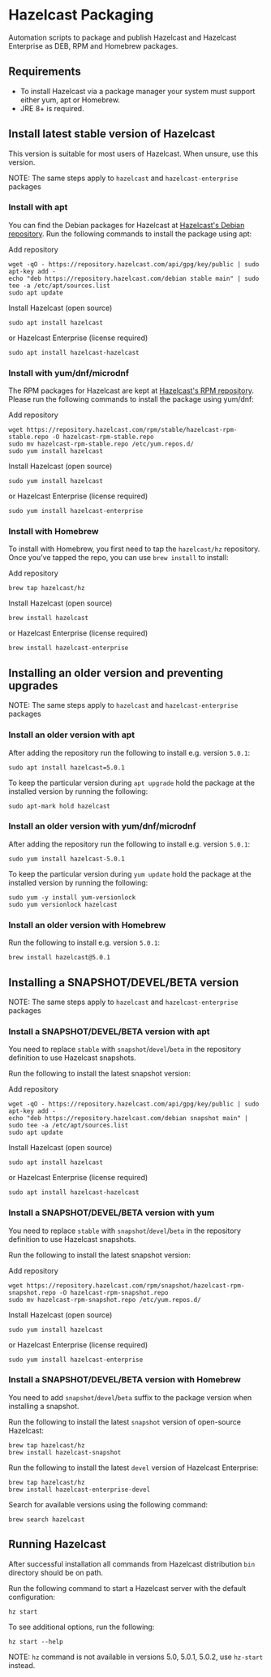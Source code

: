 # Hazelcast Packaging

Automation scripts to package and publish Hazelcast and Hazelcast Enterprise as DEB, RPM and Homebrew packages.

## Requirements

- To install Hazelcast via a package manager your system must support 
either yum, apt or Homebrew.  
- JRE 8+ is required.

## Install latest stable version of Hazelcast

This version is suitable for most users of Hazelcast. When unsure, use 
this version.

NOTE: The same steps apply to `hazelcast` and `hazelcast-enterprise` packages

### Install with apt

You can find the Debian packages for Hazelcast at
[Hazelcast's Debian repository](https://repository.hazelcast.com/debian).
Run the following commands to install the package using apt:

Add repository
```shell
wget -qO - https://repository.hazelcast.com/api/gpg/key/public | sudo apt-key add -
echo "deb https://repository.hazelcast.com/debian stable main" | sudo tee -a /etc/apt/sources.list
sudo apt update
```

Install Hazelcast (open source)
```shell
sudo apt install hazelcast
```

or Hazelcast Enterprise (license required)
```shell
sudo apt install hazelcast-hazelcast
```

### Install with yum/dnf/microdnf

The RPM packages for Hazelcast are kept at 
[Hazelcast's RPM repository](https://repository.hazelcast.com/rpm/).
Please run the following commands to install the package using yum/dnf:

Add repository
```shell
wget https://repository.hazelcast.com/rpm/stable/hazelcast-rpm-stable.repo -O hazelcast-rpm-stable.repo
sudo mv hazelcast-rpm-stable.repo /etc/yum.repos.d/
sudo yum install hazelcast
```

Install Hazelcast (open source)
```shell
sudo yum install hazelcast
```

or Hazelcast Enterprise (license required)
```shell
sudo yum install hazelcast-enterprise
```


### Install with Homebrew

To install with Homebrew, you first need to tap the `hazelcast/hz`
repository. Once you’ve tapped the repo, you can use `brew install` to
install:

Add repository
```shell
brew tap hazelcast/hz
```

Install Hazelcast (open source)
```shell
brew install hazelcast
```

or Hazelcast Enterprise (license required)
```shell
brew install hazelcast-enterprise
```

## Installing an older version and preventing upgrades

NOTE: The same steps apply to `hazelcast` and `hazelcast-enterprise` packages

### Install an older version with apt

After adding the repository run the following to install e.g.
version `5.0.1`:

```shell
sudo apt install hazelcast=5.0.1
```

To keep the particular version during `apt upgrade` hold the package at
the installed version by running the following:

```shell
sudo apt-mark hold hazelcast
```

### Install an older version with yum/dnf/microdnf

After adding the repository run the following to install e.g. 
version `5.0.1`: 

```shell
sudo yum install hazelcast-5.0.1
```

To keep the particular version during `yum update` hold the package at
the installed version by running the following:

```shell
sudo yum -y install yum-versionlock
sudo yum versionlock hazelcast
```

### Install an older version with Homebrew

Run the following to install e.g. version `5.0.1`:

```shell
brew install hazelcast@5.0.1
```

## Installing a SNAPSHOT/DEVEL/BETA version

NOTE: The same steps apply to `hazelcast` and `hazelcast-enterprise` packages

### Install a SNAPSHOT/DEVEL/BETA version with apt

You need to replace `stable` with `snapshot`/`devel`/`beta` in
the repository definition to use Hazelcast snapshots.

Run the following to install the latest snapshot version:

Add repository
```shell
wget -qO - https://repository.hazelcast.com/api/gpg/key/public | sudo apt-key add -
echo "deb https://repository.hazelcast.com/debian snapshot main" | sudo tee -a /etc/apt/sources.list
sudo apt update
```

Install Hazelcast (open source)
```shell
sudo apt install hazelcast
```

or Hazelcast Enterprise (license required)
```shell
sudo apt install hazelcast-hazelcast
```

### Install a SNAPSHOT/DEVEL/BETA version with yum

You need to replace `stable` with `snapshot`/`devel`/`beta` in 
the repository definition to use Hazelcast snapshots.

Run the following to install the latest snapshot version:

Add repository
```shell
wget https://repository.hazelcast.com/rpm/snapshot/hazelcast-rpm-snapshot.repo -O hazelcast-rpm-snapshot.repo
sudo mv hazelcast-rpm-snapshot.repo /etc/yum.repos.d/
```

Install Hazelcast (open source)
```shell
sudo yum install hazelcast
```

or Hazelcast Enterprise (license required)
```shell
sudo yum install hazelcast-enterprise
```

### Install a SNAPSHOT/DEVEL/BETA version with Homebrew

You need to add `snapshot`/`devel`/`beta` suffix to the package version when 
installing a snapshot.

Run the following to install the latest `snapshot` version of open-source Hazelcast:

```shell
brew tap hazelcast/hz
brew install hazelcast-snapshot
```

Run the following to install the latest `devel` version of Hazelcast Enterprise:

```shell
brew tap hazelcast/hz
brew install hazelcast-enterprise-devel
```

Search for available versions using the following command:

```shell
brew search hazelcast
```

## Running Hazelcast

After successful installation all commands from Hazelcast distribution
`bin` directory should be on path.

Run the following command to start a Hazelcast server with the default configuration:

```shell
hz start
``` 

To see additional options, run the following:

```shell
hz start --help
```

NOTE: `hz` command is not available in versions 5.0, 5.0.1, 5.0.2, 
use `hz-start` instead.
